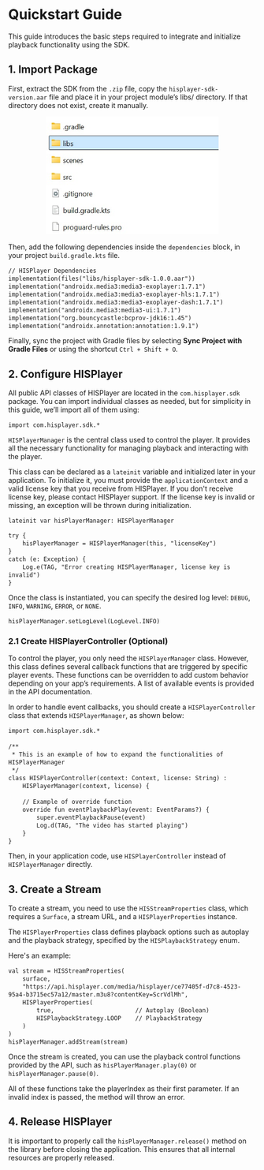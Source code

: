 # Quickstart Guide
This guide introduces the basic steps required to integrate and initialize playback functionality using the SDK.

## 1. Import Package
First, extract the SDK from the `.zip` file, copy the `hisplayer-sdk-version.aar` file and place it in your project module’s libs/ directory. If that directory does not exist, create it manually.

<p align="center">
<img src="./images/libs-folder.jpg" style="width: 350px; height: auto;">
</p>

Then, add the following dependencies inside the `dependencies` block, in your project `build.gradle.kts` file.

```
// HISPlayer Dependencies
implementation(files("libs/hisplayer-sdk-1.0.0.aar"))
implementation("androidx.media3:media3-exoplayer:1.7.1")
implementation("androidx.media3:media3-exoplayer-hls:1.7.1")
implementation("androidx.media3:media3-exoplayer-dash:1.7.1")
implementation("androidx.media3:media3-ui:1.7.1")
implementation("org.bouncycastle:bcprov-jdk16:1.45")
implementation("androidx.annotation:annotation:1.9.1")
```

Finally, sync the project with Gradle files by selecting **Sync Project with Gradle Files** or using the shortcut `Ctrl + Shift + O`.

## 2. Configure HISPlayer
All public API classes of HISPlayer are located in the `com.hisplayer.sdk` package. You can import individual classes as needed, but for simplicity in this guide, we’ll import all of them using:

```
import com.hisplayer.sdk.*
```

`HISPlayerManager` is the central class used to control the player.
It provides all the necessary functionality for managing playback and interacting with the player.

This class can be declared as a `lateinit` variable and initialized later in your application. To initialize it, you must provide the `applicationContext` and a valid license key that you receive from HISPlayer. If you don't receive license key, please contact HISPlayer support. If the license key is invalid or missing, an exception will be thrown during initialization.

```
lateinit var hisPlayerManager: HISPlayerManager
```

```
try {
    hisPlayerManager = HISPlayerManager(this, "licenseKey")
}
catch (e: Exception) {
    Log.e(TAG, "Error creating HISPlayerManager, license key is invalid")
}
```

Once the class is instantiated, you can specify the desired log level: `DEBUG`, `INFO`, `WARNING`, `ERROR`, or `NONE`.

```
hisPlayerManager.setLogLevel(LogLevel.INFO)
```

### 2.1 Create HISPlayerController (Optional)
To control the player, you only need the `HISPlayerManager` class. However, this class defines several callback functions that are triggered by specific player events. These functions can be overridden to add custom behavior depending on your app’s requirements. A list of available events is provided in the API documentation.

In order to handle event callbacks, you should create a `HISPlayerController` class that extends `HISPlayerManager`, as shown below:

```
import com.hisplayer.sdk.*

/**
 * This is an example of how to expand the functionalities of HISPlayerManager
 */
class HISPlayerController(context: Context, license: String) :
    HISPlayerManager(context, license) {

    // Example of override function
    override fun eventPlaybackPlay(event: EventParams?) {
        super.eventPlaybackPause(event)
        Log.d(TAG, "The video has started playing")
    }
}
```

Then, in your application code, use `HISPlayerController` instead of `HISPlayerManager` directly.

## 3. Create a Stream
To create a stream, you need to use the `HISStreamProperties` class, which requires a `Surface`, a stream URL, and a `HISPlayerProperties` instance.

The `HISPlayerProperties` class defines playback options such as autoplay and the playback strategy, specified by the `HISPlaybackStrategy` enum.

Here's an example:

```
val stream = HISStreamProperties(
    surface,
    "https://api.hisplayer.com/media/hisplayer/ce77405f-d7c8-4523-95a4-b3715ec57a12/master.m3u8?contentKey=ScrVdlMh",
    HISPlayerProperties(
        true,                       // Autoplay (Boolean)
        HISPlaybackStrategy.LOOP    // PlaybackStrategy
    )
)
hisPlayerManager.addStream(stream)
```

Once the stream is created, you can use the playback control functions provided by the API, such as `hisPlayerManager.play(0)` or `hisPlayerManager.pause(0)`.

All of these functions take the playerIndex as their first parameter. If an invalid index is passed, the method will throw an error.

## 4. Release HISPlayer
It is important to properly call the `hisPlayerManager.release()` method on the library before closing the application. This ensures that all internal resources are properly released.
